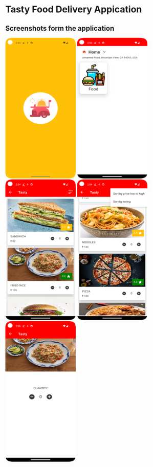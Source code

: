 <h1>Tasty Food Delivery Appication</h1>

<h2>Screenshots form the application</h2>

<img  style="width: 220px; height: 440px;"  src = "Screenshot_Tasty1.png"> <img  style="width: 220px; height: 440px;"  src = "Screenshot_Tasty2.png"> <img  style="width: 220px; height: 440px;"  src = "Screenshot_Tasty3.png"> <img  style="width: 220px; height: 440px;"  src = "Screenshot_Tasty4.png"> <img  style="width: 220px; height: 440px;"  src = "Screenshot_Tasty5.png">
